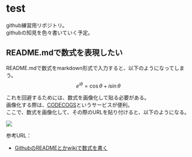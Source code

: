 # test

github練習用リポジトリ。  
githubの知見を色々書いていく予定。

## README.mdで数式を表現したい

README.mdで数式をmarkdown形式で入力すると、以下のようになってしまう。
$$
    e^{i\theta} = \cos{\theta} +i\sin{\theta}
$$

これを回避するためには、数式を画像化して貼る必要がある。  
画像化する際は、[CODECOGS](https://www.codecogs.com/latex/eqneditor.php)というサービスが便利。  
ここで、数式を画像化して、その際のURLを貼り付けると、以下のようになる。

<img src="https://latex.codecogs.com/gif.latex?e^{i\theta}&space;=&space;\cos{\theta}&space;&plus;&space;i\sin{\theta}" />

参考URL：

- [GithubのREADMEとかwikiで数式を書く](http://idken.net/posts/2017-02-28-math_github/)
